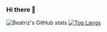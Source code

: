 ### Hi there 👋

![Beatriz's GitHub stats](https://github-readme-stats.vercel.app/api?username=TrizBea24&theme=buefy&show_icons=true)
[![Top Langs](https://github-readme-stats.vercel.app/api/top-langs/?username=TrizBea24&layout=compact&theme=buefy)](https://github.com/TrizBea24/github-readme-stats)

<!--
**TrizBea24/TrizBea24** is a ✨ _special_ ✨ repository because its `README.md` (this file) appears on your GitHub profile.

Here are some ideas to get you started:

- 🔭 I’m currently working on ...
- 🌱 I’m currently learning ...
- 👯 I’m looking to collaborate on ...
- 🤔 I’m looking for help with ...
- 💬 Ask me about ...
- 📫 How to reach me: ...
- 😄 Pronouns: ...
- ⚡ Fun fact: ...
-->
